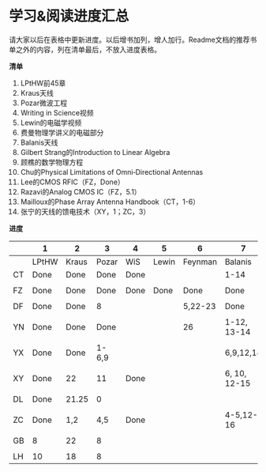 # 学习&阅读进度汇总

请大家以后在表格中更新进度。以后增书加列，增人加行。Readme文档的推荐书单之外的内容，列在清单最后，不放入进度表格。

**清单**

1. LPtHW前45章
2. Kraus天线
3. Pozar微波工程
4. Writing in Science视频
5. Lewin的电磁学视频
6. 费曼物理学讲义的电磁部分
7. Balanis天线
8. Gilbert Strang的Introduction to Linear Algebra
9. 顾樵的数学物理方程
10. Chu的Physical Limitations of Omni‐Directional Antennas
11. Lee的CMOS RFIC（FZ，Done）
12. Razavi的Analog CMOS IC（FZ，5.1）
13. Mailloux的Phase Array Antenna Handbook（CT，1-6）
14. 张宁的天线的馈电技术（XY，1；ZC，3）

**进度**

|      | 1     | 2     | 3       | 4    | 5     | 6       | 7            | 8       | 9     | 10  |
| ---- | ----- | ----- | ------- | ---- | ----- | ------- | ------------ | -------- | ------ | ---- |
|      | LPtHW | Kraus | Pozar   | WiS  | Lewin | Feynman | Balanis      | Strang | Gu | Chu |
| CT   | Done  | Done  | Done    | Done |       |         | 1-14         |       |        |      |
|      |       |       |         |      |       |         |              |          |        |      |
| FZ   | Done  | Done  | Done    | Done | Done  | Done    | Done         | Done | Done | Done |
|      |       |       |         |      |       |         |              |          |        |      |
| DF   | Done  | Done  | 8       |      |       | 5,22-23 | Done         |          |        |      |
|      |       |       |         |      |       |         |              |          |        |      |
| YN   | Done  | Done  | Done    |      |       | 26      | 1-12, 13-14  |          |        |      |
|      |       |       |         |      |       |         |              |          |        |      |
| YX   | Done  | Done  | 1-6,9   |      |       |         | 6,9,12,14    |          |        |      |
|      |       |       |         |      |       |         |              |          |        |      |
| XY   | Done  | 22    | 11      | Done |       |         | 6, 10, 12-15 |          |        |      |
|      |       |       |         |      |       |         |              |          |        |      |
| DL   | Done  | 21.25 | 0       |      |       |         |              |          |        |      |
|      |       |       |         |      |       |         |              |          |        |      |
| ZC   | Done  | 1,2   | 4,5     | Done |       |         | 4-5,12-16    |          |        |      |
|      |       |       |         |      |       |         |              |          |        |      |
| GB   | 8     | 22    | 8       |      |       |         |              |          |        |      |
|      |       |       |         |      |       |         |              |          |        |      |
| LH   | 10    | 18    | 8       |      |       |         |              |          |        |      |